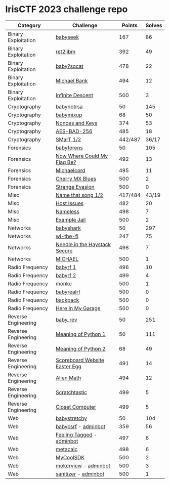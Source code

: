 # IrisCTF 2023 challenge repo

| Category | Challenge | Points | Solves |
| --- | --- | --- | --- |
| Binary Exploitation | [babyseek](seek/) | 167 | 86 |
| Binary Exploitation | [ret2libm](ret2libm/) | 392 | 49 |
| Binary Exploitation | [baby?socat](socat/) | 478 | 22 | 
| Binary Exploitation | [Michael Bank](michaelbank/) | 494 | 12 |
| Binary Exploitation | [Infinite Descent](infinitedescent/) | 500 | 3 |
| Cryptography | [babynotrsa](babynotrsa/) | 50 | 145 |
| Cryptography | [babymixup](babymixup/) | 68 | 50 |
| Cryptography | [Nonces and Keys](noncesandkeys/) | 374 | 53 |
| Cryptography | [AES-BAD-256](aes-bad-256/) | 485 | 18 |
| Cryptography | [SMarT 1/2](smart/) | 442/487 | 36/17 |
| Forensics | [babyforens](babyforens/) | 50 | 105 |
| Forensics | [Now Where Could My Flag Be?](nowwherecouldmyflagbe/) | 492 | 13 |
| Forensics | [Michaelcord](michaelcord/) | 495 | 11 |
| Forensics | [Cherry MX Blues](cherrymxblues/) | 500 | 2 |
| Forensics | [Strange Evasion](strangeevasion/) | 500 | 0 |
| Misc | [Name that song 1/2](namethatsong/) | 417/484 | 43/19 |
| Misc | [Host Issues](host/) | 482 | 20 |
| Misc | [Nameless](nameless/) | 498 | 7 |
| Misc | [Example Jail](examplejail/) | 500 | 2 |
| Networks | [babyshark](babyshark/) | 50 | 297 |
| Networks | [wi-the-fi](withefi/) | 247 | 75 |
| Networks | [Needle in the Haystack Secure](needleinthehaystack/) | 498 | 7 |
| Networks | [MICHAEL](MICHAEL/) | 500 | 1 |
| Radio Frequency | [babyrf 1](babyrf1/) | 496 | 10 |
| Radio Frequency | [babyrf 2](babyrf2/) | 499 | 4 |
| Radio Frequency | [monke](monke/) | 500 | 1 |
| Radio Frequency | [babyrealrf](babyrealrf/) | 500 | 0 |
| Radio Frequency | [backpack](backpack/) | 500 | 0 |
| Radio Frequency | [Here In My Garage](hereinmygarage/) | 500 | 0 |
| Reverse Engineering | [baby\_rev](babyrev/) | 50 | 251 |
| Reverse Engineering | [Meaning of Python 1](meaningofpython1/) | 50 | 111 | 
| Reverse Engineering | [Meaning of Python 2](meaningofpython2/) | 68 | 49 |
| Reverse Engineering | [Scoreboard Website Easter Egg](scoreboardeasteregg/) | 491 | 14 |
| Reverse Engineering | [Alien Math](alien_rev/) | 494 | 12 |
| Reverse Engineering | [Scratchtastic](scratchtastic/) | 499 | 5 |
| Reverse Engineering | [Closet Computer](closet/) | 499 | 5 |
| Web | [babystretchy](stretchy/) | 50 | 104 |
| Web | [babycsrf](babycsrf/) - [adminbot](babycsrf-adminbot/) | 359 | 56 |
| Web | [Feeling Tagged](tagged/) - [adminbot](tagged-adminbot/) | 497 | 8 |
| Web | [metacalc](metacalc/) | 498 | 6 |
| Web | [MyCoolSDK](mycoolsdk/) | 500 | 2 |
| Web | [mokerview](mokerview/) - [adminbot](mokerview-adminbot/) | 500 | 3 |
| Web | [sanitizer](sanitizer/) - [adminbot](sanitizer-adminbot/) | 500 | 1 |

